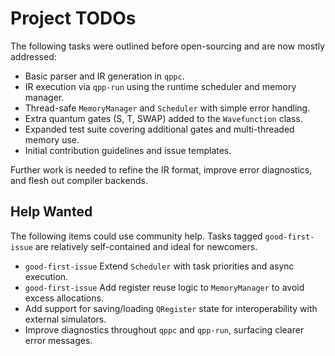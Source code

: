 # Project TODOs

The following tasks were outlined before open-sourcing and are now mostly addressed:

- Basic parser and IR generation in `qppc`.
- IR execution via `qpp-run` using the runtime scheduler and memory manager.
- Thread-safe `MemoryManager` and `Scheduler` with simple error handling.
- Extra quantum gates (S, T, SWAP) added to the `Wavefunction` class.
- Expanded test suite covering additional gates and multi-threaded memory use.
- Initial contribution guidelines and issue templates.

Further work is needed to refine the IR format, improve error diagnostics, and flesh out compiler backends.

## Help Wanted

The following items could use community help. Tasks tagged `good-first-issue`
are relatively self-contained and ideal for newcomers.

- `good-first-issue` Extend `Scheduler` with task priorities and async execution.
- `good-first-issue` Add register reuse logic to `MemoryManager` to avoid excess
  allocations.
- Add support for saving/loading `QRegister` state for interoperability with
  external simulators.
- Improve diagnostics throughout `qppc` and `qpp-run`, surfacing clearer error
  messages.

